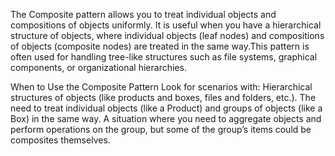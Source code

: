 The Composite pattern allows you to treat individual objects and compositions of objects uniformly. It is useful when you have a hierarchical structure of objects, where individual objects (leaf nodes) and compositions of objects (composite nodes) are treated in the same way.This pattern is often used for handling tree-like structures such as file systems, graphical components, or organizational hierarchies.

When to Use the Composite Pattern
Look for scenarios with:
Hierarchical structures of objects (like products and boxes, files and folders, etc.).
The need to treat individual objects (like a Product) and groups of objects (like a Box) in the same way.
A situation where you need to aggregate objects and perform operations on the group, but some of the group’s items could be composites themselves.